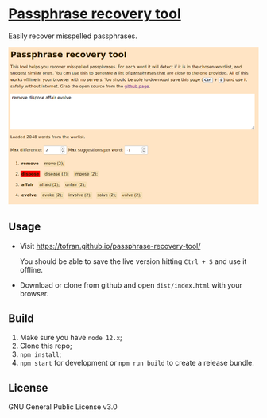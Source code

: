 # [Passphrase recovery tool](https://tofran.github.io/passphrase-recovery-tool/)

Easily recover misspelled passphrases.

![Passphrase recovery tool preview](./preview.png)

## Usage

  - Visit https://tofran.github.io/passphrase-recovery-tool/
    
    You should be able to save the live version hitting `Ctrl + S` and use it offline.

  - Download or clone from github and open `dist/index.html` with your browser.

## Build

  1. Make sure you have `node 12.x`;
  2. Clone this repo;
  3. `npm install`;
  4. `npm start` for development or `npm run build` to create a release bundle.

## License

GNU General Public License v3.0